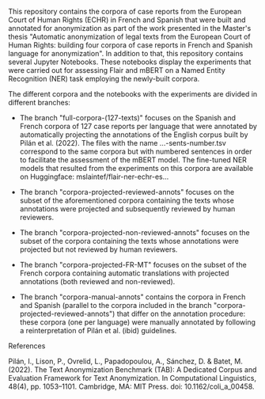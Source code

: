 This repository contains the corpora of case reports from the European Court of Human Rights (ECHR) in French and Spanish that were built and annotated for anonymization as part of the work presented in the Master's thesis "Automatic anonymization of legal texts from the European Court of Human Rights: building four corpora of case reports in French and Spanish language for anonymization". In addition to that, this repository contains several Jupyter Notebooks. These notebooks display the experiments that were carried out for assessing Flair and mBERT on a Named Entity Recognition (NER) task employing the newly-built corpora.

The different corpora and the notebooks with the experiments are divided in different branches:

- The branch "full-corpora-(127-texts)" focuses on the Spanish and French corpora of 127 case reports per language that were annotated by automatically projecting the annotations of the English corpus built by Pilán et al. (2022). The files with the name ...-sents-number.tsv correspond to the same corpora but with numbered sentences in order to facilitate the assessment of the mBERT model. The fine-tuned NER models that resulted from the experiments on this corpora are available on Huggingface: mslaintef/flair-ner-echr-es...

- The branch "corpora-projected-reviewed-annots" focuses on the subset of the aforementioned corpora containing the texts whose annotations were projected and subsequently reviewed by human reviewers.

- The branch "corpora-projected-non-reviewed-annots" focuses on the subset of the corpora containing the texts whose annotations were projected but not reviewed by human reviewers.

- The branch "corpora-projected-FR-MT" focuses on the subset of the French corpora containing automatic translations with projected annotations (both reviewed and non-reviewed).

- The branch "corpora-manual-annots" contains the corpora in French and Spanish (parallel to the corpora included in the branch "corpora-projected-reviewed-annots") that differ on the annotation procedure: these corpora (one per language) were manually annotated by following a reinterpretation of Pilán et al. (ibid) guidelines.

References

Pilán, I., Lison, P., Ovrelid, L., Papadopoulou, A., Sánchez, D. & Batet, M. (2022). The Text Anonymization Benchmark (TAB): A Dedicated Corpus and Evaluation Framework for Text Anonymization. In Computational Linguistics, 48(4), pp. 1053–1101. Cambridge, MA: MIT Press. doi: 10.1162/coli_a_00458.
